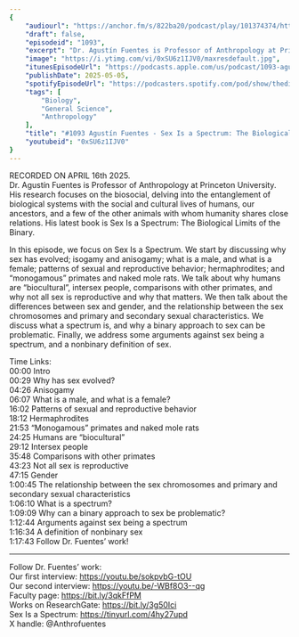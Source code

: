 ```yaml
---
{
	"audiourl": "https://anchor.fm/s/822ba20/podcast/play/101374374/https%3A%2F%2Fd3ctxlq1ktw2nl.cloudfront.net%2Fstaging%2F2025-3-16%2Ff99858da-569a-9500-0c2a-2e904d8e8a5d.m4a",
	"draft": false,
	"episodeid": "1093",
	"excerpt": "Dr. Agustín Fuentes is Professor of Anthropology at Princeton University. His research focuses on the biosocial, delving into the entanglement of biological systems with the social and cultural lives of humans, our ancestors, and a few of the other animals with whom humanity shares close relations. His latest book is Sex Is a Spectrum: The Biological Limits of the Binary.",
	"image": "https://i.ytimg.com/vi/0xSU6z1IJV0/maxresdefault.jpg",
	"itunesEpisodeUrl": "https://podcasts.apple.com/us/podcast/1093-agust%C3%ADn-fuentes-sex-is-a-spectrum-the/id1451347236?i=1000706421066&uo=4",
	"publishDate": 2025-05-05,
	"spotifyEpisodeUrl": "https://podcasters.spotify.com/pod/show/thedissenter/episodes/1093-Agustn-Fuentes---Sex-Is-a-Spectrum-The-Biological-Limits-of-the-Binary-e31k6v6",
	"tags": [
		"Biology",
		"General Science",
		"Anthropology"
	],
	"title": "#1093 Agustín Fuentes - Sex Is a Spectrum: The Biological Limits of the Binary",
	"youtubeid": "0xSU6z1IJV0"
}
---
```

RECORDED ON APRIL 16th 2025.  
Dr. Agustín Fuentes is Professor of Anthropology at Princeton University. His research focuses on the biosocial, delving into the entanglement of biological systems with the social and cultural lives of humans, our ancestors, and a few of the other animals with whom humanity shares close relations. His latest book is Sex Is a Spectrum: The Biological Limits of the Binary.

In this episode, we focus on Sex Is a Spectrum. We start by discussing why sex has evolved; isogamy and anisogamy; what is a male, and what is a female; patterns of sexual and reproductive behavior; hermaphrodites; and “monogamous” primates and naked mole rats. We talk about why humans are “biocultural”, intersex people, comparisons with other primates, and why not all sex is reproductive and why that matters. We then talk about the differences between sex and gender, and the relationship between the sex chromosomes and primary and secondary sexual characteristics. We discuss what a spectrum is, and why a binary approach to sex can be problematic. Finally, we address some arguments against sex being a spectrum, and a nonbinary definition of sex.


Time Links:  
<time>00:00</time> Intro  
<time>00:29</time> Why has sex evolved?  
<time>04:26</time> Anisogamy  
<time>06:07</time> What is a male, and what is a female?  
<time>16:02</time> Patterns of sexual and reproductive behavior  
<time>18:12</time> Hermaphrodites  
<time>21:53</time> “Monogamous” primates and naked mole rats  
<time>24:25</time> Humans are “biocultural”  
<time>29:12</time> Intersex people  
<time>35:48</time> Comparisons with other primates  
<time>43:23</time> Not all sex is reproductive  
<time>47:15</time> Gender  
<time>1:00:45</time> The relationship between the sex chromosomes and primary and secondary sexual characteristics  
<time>1:06:10</time> What is a spectrum?  
<time>1:09:09</time> Why can a binary approach to sex be problematic?  
<time>1:12:44</time> Arguments against sex being a spectrum  
<time>1:16:34</time> A definition of nonbinary sex  
<time>1:17:43</time> Follow Dr. Fuentes’ work!

---

Follow Dr. Fuentes’ work:  
Our first interview: https://youtu.be/sokpvbG-tOU  
Our second interview: https://youtu.be/-WBf8O3--qg  
Faculty page: https://bit.ly/3qkFfPM  
Works on ResearchGate: https://bit.ly/3g50Ici  
Sex Is a Spectrum: https://tinyurl.com/4hy27upd  
X handle: @Anthrofuentes
